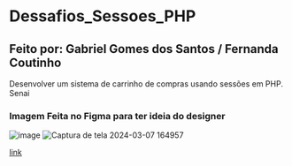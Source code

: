 # Dessafios_Sessoes_PHP

## Feito por: Gabriel Gomes dos Santos / Fernanda Coutinho
Desenvolver um sistema de carrinho de compras usando sessões em PHP. 
Senai 

### Imagem Feita no Figma para ter ideia do designer
![image](https://github.com/GabrielGomesSantos/Dessafios_Sessoes_PHP/assets/90777523/24509dff-d7ba-40d4-9fff-033f5b3bc221)
![Captura de tela 2024-03-07 164957](https://github.com/GabrielGomesSantos/Desafios_Sessoes_PHP/assets/90777523/3831715a-df2a-4b45-89fe-8d4a047cc1c7)

 
[link](http://127.0.0.1/Desafios_Sessoes_PHP/src/pages/)